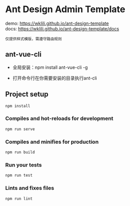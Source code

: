 # Ant Design Admin Template
demo: https://wklili.github.io/ant-design-template
<br>
docs: https://wklili.github.io/ant-design-template/docs
```
仅提供样式模版，需遵守路由规则
```

## ant-vue-cli
- 全局安装：npm install ant-vue-cli -g

- 打开命令行在你需要安装的目录执行ant-cli

## Project setup
```
npm install
```

### Compiles and hot-reloads for development
```
npm run serve
```

### Compiles and minifies for production
```
npm run build
```

### Run your tests
```
npm run test
```

### Lints and fixes files
```
npm run lint
```